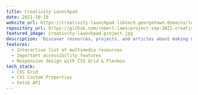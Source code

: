 ```yaml
---
title: Creativity Launchpad
date: 2021-10-10
website_url: https://creativity-launchpad.libtech.georgetown.domains/index.html
repository_url: https://github.com/robert-laws/project-sep-2021-creativity-launchpad
featured_image: creativity-launchpad-project.jpg
description: 'Discover resources, projects, and articles about making multimedia projects'
features:
  - Interactive list of multimedia resources
  - Important accessibility features
  - Responsive design with CSS Grid & Flexbox
tech_stack:
  - CSS Grid
  - CSS Custom Properties
  - Fetch API
---
```

